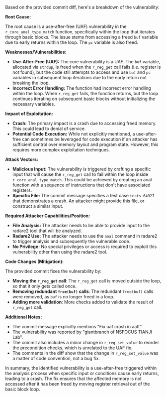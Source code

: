 Based on the provided commit diff, here's a breakdown of the vulnerability:

**Root Cause:**

The root cause is a use-after-free (UAF) vulnerability in the `r_core_anal_type_match` function, specifically within the loop that iterates through basic blocks. The issue stems from accessing a freed `buf` variable due to early returns within the loop.  The `pc` variable is also freed.

**Weaknesses/Vulnerabilities:**

-   **Use-After-Free (UAF):** The core vulnerability is a UAF. The `buf` variable, allocated via `strdup`, is freed when the `r_reg_get` call fails (i.e. register is not found), but the code still attempts to access and use `buf` and `pc` variables in subsequent loop iterations due to the early return not breaking the loop.
-   **Incorrect Error Handling:** The function had incorrect error handling within the loop. When `r_reg_get` fails, the function returns, but the loop continues iterating on subsequent basic blocks without initializing the necessary variables.

**Impact of Exploitation:**

-   **Crash:** The primary impact is a crash due to accessing freed memory. This could lead to denial of service.
-  **Potential Code Execution:** While not explicitly mentioned, a use-after-free can sometimes be leveraged for code execution if an attacker has sufficient control over memory layout and program state. However, this requires more complex exploitation techniques.

**Attack Vectors:**

-   **Malicious Input:** The vulnerability is triggered by crafting a specific input that will cause the `r_reg_get` call to fail within the loop inside `r_core_anal_type_match`. This could be achieved by creating an anal function with a sequence of instructions that don't have associated registers.
-   **Specific File:** The commit message specifies a test case `tests_64927` that demonstrates a crash. An attacker might provide this file, or construct a similar input.

**Required Attacker Capabilities/Position:**

-   **File Analysis:** The attacker needs to be able to provide input to the radare2 tool that will be analyzed.
-   **Radare2 Use:** The attacker needs to use the `anal` command in radare2 to trigger analysis and subsequently the vulnerable code.
-   **No Privilege:** No special privileges or access is required to exploit this vulnerability other than using the radare2 tool.

**Code Changes (Mitigation):**

The provided commit fixes the vulnerability by:

-   **Moving the `r_reg_get` call**: The `r_reg_get` call is moved outside the loop, so that it only gets called once.
-   **Removing redundant `free(buf)` calls**:  The redundant `free(buf)` calls were removed, as `buf` is no longer freed in a loop.
-   **Adding more validation**: More checks added to validate the result of `r_reg_get` call.

**Additional Notes:**

-   The commit message explicitly mentions "Fix uaf crash in aaft".
- The vulnerability was reported by "giantbranch of NSFOCUS TIANJI Lab".
- The commit also includes a minor change in `r_reg_set_value` to reorder the precondition checks, which is unrelated to the UAF fix.
-   The comments in the diff show that the change in `r_reg_set_value` was a matter of code convention, not a bug fix.

In summary, the identified vulnerability is a use-after-free triggered within the analysis process when specific input or conditions cause early returns, leading to a crash. The fix ensures that the affected memory is not accessed after it has been freed by moving register retrieval out of the basic block loop.